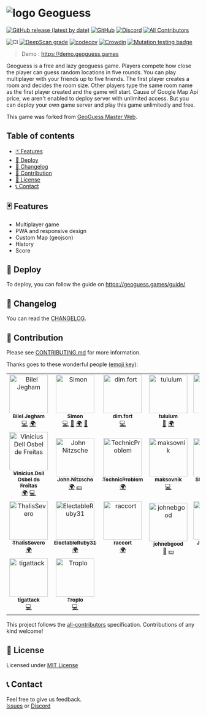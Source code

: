 ![logo](../master/public/img/icons/android-icon-36x36.png) Geoguess
===

[![GitHub release (latest by date)](https://img.shields.io/github/v/release/GeoGuess/GeoGuess)](https://github.com/GeoGuess/Geoguess/releases) 
[![GitHub](https://img.shields.io/github/license/BilelJegham/Geoguess-2)](https://github.com/GeoGuess/Geoguess/blob/master/LICENSE) 
[![Discord](https://img.shields.io/discord/758443244387303435?color=7289DA&label=discord&logo=discord&logoColor=FFFFFF)](https://discord.gg/9GXm6RT)<!-- ALL-CONTRIBUTORS-BADGE:START - Do not remove or modify this section -->
[![All Contributors](https://img.shields.io/badge/all_contributors-23-orange.svg)](#-contribution)
<!-- ALL-CONTRIBUTORS-BADGE:END --> 

![CI](https://github.com/GeoGuess/Geoguess/workflows/CI/badge.svg)
[![DeepScan grade](https://deepscan.io/api/teams/6533/projects/15869/branches/324468/badge/grade.svg)](https://deepscan.io/dashboard#view=project&tid=6533&pid=15869&bid=324468)
[![codecov](https://codecov.io/gh/GeoGuess/Geoguess/branch/master/graph/badge.svg?token=J94E3GE4SL)](https://codecov.io/gh/GeoGuess/Geoguess)
[![Crowdin](https://badges.crowdin.net/geoguess/localized.svg)](https://translate.geoguess.games/project/geoguess)
[![Mutation testing badge](https://img.shields.io/endpoint?style=flat&url=https%3A%2F%2Fbadge-api.stryker-mutator.io%2Fgithub.com%2FGeoGuess%2FGeoGuess%2Fmaster)](https://dashboard.stryker-mutator.io/reports/github.com/GeoGuess/GeoGuess/master)

> Demo : https://demo.geoguess.games

Geoguess is a free and lazy geoguess game. Players compete how close the player can guess random locations in five rounds.
You can play multiplayer with your friends up to five friends. The first player creates a room and decides the room size. Other players type the same room name as the first player created and the game will start.
Cause of Google Map Api price, we aren't enabled to deploy server with unlimited access. But you can deploy your own game server and play this game unlimitedly and free.

This game was forked from [GeoGuess Master Web](https://github.com/spider-hand/Geoguess-Master-Web).

## Table of contents

<!-- TOC -->
  - [🃏 Features](#-features)
  - [🚀 Deploy](#-deploy)
  - [📝 Changelog](#-changelog)
  - [👏 Contribution](#-contribution)
  - [📜 License](#-license)
  - [📞 Contact](#-contact)
<!-- /TOC -->

## 🃏 Features

-   Multiplayer game
-   PWA and responsive design
-   Custom Map (geojson)
-   History
-   Score

## 🚀 Deploy

To deploy, you can follow the guide on https://geoguess.games/guide/

## 📝 Changelog

You can read the [CHANGELOG](CHANGELOG.md).

## 👏 Contribution

Please see [CONTRIBUTING.md](CONTRIBUTING.md) for more information.

Thanks goes to these wonderful people ([emoji key](https://allcontributors.org/docs/en/emoji-key)):

<!-- ALL-CONTRIBUTORS-LIST:START - Do not remove or modify this section -->
<!-- prettier-ignore-start -->
<!-- markdownlint-disable -->
<table>
  <tbody>
    <tr>
      <td align="center"><a href="https://github.com/BilelJegham"><img src="https://avatars3.githubusercontent.com/u/20130405?v=4?s=100" width="100px;" alt="Bilel Jegham"/><br /><sub><b>Bilel Jegham</b></sub></a><br /><a href="https://github.com/GeoGuess/GeoGuess/commits?author=BilelJegham" title="Code">💻</a> <a href="#translation-BilelJegham" title="Translation">🌍</a></td>
      <td align="center"><a href="http://simonrousseau.me"><img src="https://avatars3.githubusercontent.com/u/19766429?v=4?s=100" width="100px;" alt="Simon"/><br /><sub><b>Simon</b></sub></a><br /><a href="https://github.com/GeoGuess/GeoGuess/commits?author=simonrousseau" title="Code">💻</a> <a href="#design-simonrousseau" title="Design">🎨</a> <a href="#translation-simonrousseau" title="Translation">🌍</a> <a href="https://github.com/GeoGuess/GeoGuess/pulls?q=is%3Apr+reviewed-by%3Asimonrousseau" title="Reviewed Pull Requests">👀</a></td>
      <td align="center"><a href="https://github.com/dimfort"><img src="https://avatars3.githubusercontent.com/u/22171924?v=4?s=100" width="100px;" alt="dim.fort"/><br /><sub><b>dim.fort</b></sub></a><br /><a href="https://github.com/GeoGuess/GeoGuess/commits?author=dimfort" title="Code">💻</a></td>
      <td align="center"><a href="https://github.com/tululum"><img src="https://avatars2.githubusercontent.com/u/67554090?v=4?s=100" width="100px;" alt="tululum"/><br /><sub><b>tululum</b></sub></a><br /><a href="https://github.com/GeoGuess/GeoGuess/issues?q=author%3Atululum" title="Bug reports">🐛</a> <a href="#translation-tululum" title="Translation">🌍</a></td>
      <td align="center"><a href="https://github.com/BurAndBY"><img src="https://avatars1.githubusercontent.com/u/48630651?v=4?s=100" width="100px;" alt="BurAndBY"/><br /><sub><b>BurAndBY</b></sub></a><br /><a href="#translation-BurAndBY" title="Translation">🌍</a></td>
      <td align="center"><a href="https://alexspelt.nl"><img src="https://avatars0.githubusercontent.com/u/39807948?v=4?s=100" width="100px;" alt="Alex Spelt"/><br /><sub><b>Alex Spelt</b></sub></a><br /><a href="https://github.com/GeoGuess/GeoGuess/issues?q=author%3AAlexSpelt" title="Bug reports">🐛</a></td>
      <td align="center"><a href="https://github.com/chalbin73"><img src="https://avatars3.githubusercontent.com/u/59101580?v=4?s=100" width="100px;" alt="chalbin73"/><br /><sub><b>chalbin73</b></sub></a><br /><a href="https://github.com/GeoGuess/GeoGuess/issues?q=author%3Achalbin73" title="Bug reports">🐛</a></td>
    </tr>
    <tr>
      <td align="center"><a href="http://viniciusdof.com"><img src="https://avatars.githubusercontent.com/u/6577961?v=4?s=100" width="100px;" alt="Vinicius Dell Osbel de Freitas"/><br /><sub><b>Vinicius Dell Osbel de Freitas</b></sub></a><br /><a href="#translation-viniciusdof" title="Translation">🌍</a> <a href="https://github.com/GeoGuess/GeoGuess/commits?author=viniciusdof" title="Code">💻</a></td>
      <td align="center"><a href="http://wlanowski.de"><img src="https://avatars.githubusercontent.com/u/25705332?v=4?s=100" width="100px;" alt="John Nitzsche"/><br /><sub><b>John Nitzsche</b></sub></a><br /><a href="#translation-wlanowski" title="Translation">🌍</a> <a href="#financial-wlanowski" title="Financial">💵</a></td>
      <td align="center"><a href="http://technicproblem.github.io"><img src="https://avatars.githubusercontent.com/u/38329398?v=4?s=100" width="100px;" alt="TechnicProblem"/><br /><sub><b>TechnicProblem</b></sub></a><br /><a href="#translation-TechnicProblem" title="Translation">🌍</a></td>
      <td align="center"><a href="https://github.com/maksovnik"><img src="https://avatars.githubusercontent.com/u/60991351?v=4?s=100" width="100px;" alt="maksovnik"/><br /><sub><b>maksovnik</b></sub></a><br /><a href="https://github.com/GeoGuess/GeoGuess/commits?author=maksovnik" title="Code">💻</a></td>
      <td align="center"><a href="https://github.com/Stimmenhotel"><img src="https://avatars.githubusercontent.com/u/15821524?v=4?s=100" width="100px;" alt="Stimmenhotel"/><br /><sub><b>Stimmenhotel</b></sub></a><br /><a href="#translation-Stimmenhotel" title="Translation">🌍</a></td>
      <td align="center"><a href="https://crowdin.com/profile/jabbarmusin"><img src="https://crowdin-static.downloads.crowdin.com/avatar/14762568/large/a571d24c903f99fb222b289840695534.jpeg?s=100" width="100px;" alt="Cabbar Musin"/><br /><sub><b>Cabbar Musin</b></sub></a><br /><a href="#translation-jabbarmusin" title="Translation">🌍</a></td>
      <td align="center"><a href="https://crowdin.com/profile/jukefox"><img src="https://crowdin-static.downloads.crowdin.com/avatar/14626368/large/a84a666b450718b62ed469fd1a225acd.png?s=100" width="100px;" alt="M Treize"/><br /><sub><b>M Treize</b></sub></a><br /><a href="#translation-jukefox" title="Translation">🌍</a></td>
    </tr>
    <tr>
      <td align="center"><a href="https://crowdin.com/profile/thalissevero"><img src="https://www.gravatar.com/avatar/8ef7e5e3502f9816962a7d1536609dd6?s=260&d=https%3A%2F%2Fcrowdin.com%2Fimages%2Fuser-picture.png?s=100" width="100px;" alt="ThalisSevero"/><br /><sub><b>ThalisSevero</b></sub></a><br /><a href="#translation-ThalisSevero" title="Translation">🌍</a></td>
      <td align="center"><a href="https://github.com/ElectableRuby31"><img src="https://avatars.githubusercontent.com/u/81558780?v=4?s=100" width="100px;" alt="ElectableRuby31"/><br /><sub><b>ElectableRuby31</b></sub></a><br /><a href="#translation-ElectableRuby31" title="Translation">🌍</a></td>
      <td align="center"><a href="https://crowdin.com/profile/raccort"><img src="https://crowdin-static.downloads.crowdin.com/avatar/13144827/large/a3efba5b13184b1e1318c2e06b0d3004.png?s=100" width="100px;" alt="raccort"/><br /><sub><b>raccort</b></sub></a><br /><a href="#translation-Andrea Cortesi" title="Translation">🌍</a></td>
      <td align="center"><a href="https://securitylive.com"><img src="https://avatars.githubusercontent.com/u/663211?v=4?s=100" width="100px;" alt="johnebgood"/><br /><sub><b>johnebgood</b></sub></a><br /><a href="#ideas-johnebgood" title="Ideas, Planning, & Feedback">🤔</a> <a href="#financial-johnebgood" title="Financial">💵</a></td>
      <td align="center"><a href="https://jae.fi"><img src="https://avatars.githubusercontent.com/u/76598503?v=4?s=100" width="100px;" alt="Jae Lo Presti"/><br /><sub><b>Jae Lo Presti</b></sub></a><br /><a href="https://github.com/GeoGuess/GeoGuess/commits?author=jae1911" title="Code">💻</a></td>
      <td align="center"><a href="https://eliteasian123.github.io/"><img src="https://avatars.githubusercontent.com/u/29520859?v=4?s=100" width="100px;" alt="EliteAsian"/><br /><sub><b>EliteAsian</b></sub></a><br /><a href="https://github.com/GeoGuess/GeoGuess/commits?author=EliteAsian123" title="Code">💻</a></td>
      <td align="center"><a href="https://github.com/itstechsupport"><img src="https://avatars.githubusercontent.com/u/62838020?v=4?s=100" width="100px;" alt="itstechsupport"/><br /><sub><b>itstechsupport</b></sub></a><br /><a href="#translation-itstechsupport" title="Translation">🌍</a></td>
    </tr>
    <tr>
      <td align="center"><a href="http://blog.tiga.tech"><img src="https://avatars.githubusercontent.com/u/10629864?v=4?s=100" width="100px;" alt="tigattack"/><br /><sub><b>tigattack</b></sub></a><br /><a href="https://github.com/GeoGuess/GeoGuess/commits?author=tigattack" title="Code">💻</a></td>
      <td align="center"><a href="https://troplo.com"><img src="https://avatars.githubusercontent.com/u/45160807?v=4?s=100" width="100px;" alt="Troplo"/><br /><sub><b>Troplo</b></sub></a><br /><a href="https://github.com/GeoGuess/GeoGuess/commits?author=Troplo" title="Code">💻</a></td>
    </tr>
  </tbody>
</table>

<!-- markdownlint-restore -->
<!-- prettier-ignore-end -->

<!-- ALL-CONTRIBUTORS-LIST:END -->

This project follows the [all-contributors](https://github.com/all-contributors/all-contributors) specification. Contributions of any kind welcome!


## 📜 License

Licensed under [MIT License](https://github.com/GeoGuess/Geoguess/blob/master/LICENSE)

## 📞 Contact

Feel free to give us feedback.  
[Issues](https://github.com/GeoGuess/Geoguess/issues) or
[Discord](https://discord.gg/9GXm6RT)
